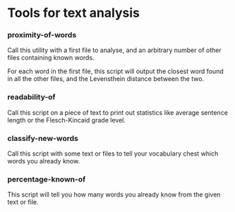 # Tools for text analysis

### proximity-of-words
Call this utility with a first file to analyse, and an arbitrary number of other files containing known words.

For each word in the first file, this script will output the closest word found in all the other files, and the Levensthein distance between the two.

### readability-of
Call this script on a piece of text to print out statistics like average sentence length or the Flesch-Kincaid grade level.

### classify-new-words
Call this script with some text or files to tell your vocabulary chest which words you already know.

### percentage-known-of
This script will tell you how many words you already know from the given text or file.
